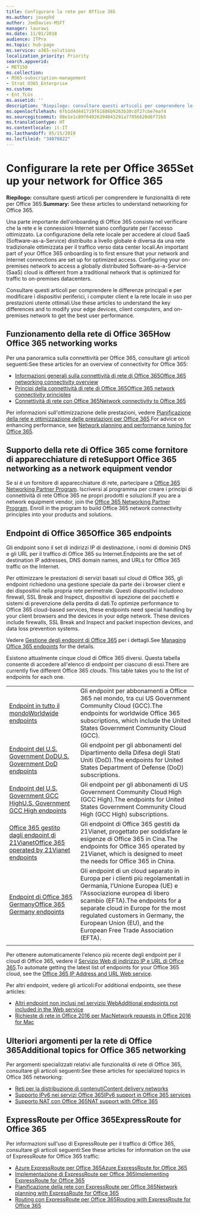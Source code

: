 ```yaml
---
title: Configurare la rete per Office 365
ms.author: josephd
author: JoeDavies-MSFT
manager: laurawi
ms.date: 11/01/2018
audience: ITPro
ms.topic: hub-page
ms.service: o365-solutions
localization_priority: Priority
search.appverid:
- MET150
ms.collection:
- M365-subscription-management
- Strat_O365_Enterprise
ms.custom:
- Ent_TLGs
ms.assetid: ''
description: 'Riepilogo: consultare questi articoli per comprendere le funzionalità di rete per Office 365.'
ms.openlocfilehash: 6fb1d4d441719f61886b9263b30cdf27cbe7eaf4
ms.sourcegitcommit: 08e1e1c09f64926394043291a77856620d6f72b5
ms.translationtype: HT
ms.contentlocale: it-IT
ms.lasthandoff: 05/15/2019
ms.locfileid: "34070822"
---
```

# <a name="set-up-your-network-for-office-365"></a><span data-ttu-id="fe64b-103">Configurare la rete per Office 365</span><span class="sxs-lookup"><span data-stu-id="fe64b-103">Set up your network for Office 365</span></span>

<span data-ttu-id="fe64b-104">**Riepilogo:** consultare questi articoli per comprendere le funzionalità di rete per Office 365.</span><span class="sxs-lookup"><span data-stu-id="fe64b-104">**Summary:** See these articles to understand networking for Office 365.</span></span>
  
<span data-ttu-id="fe64b-p101">Una parte importante dell'onboarding di Office 365 consiste nel verificare che la rete e le connessioni Internet siano configurate per l'accesso ottimizzato. La configurazione della rete locale per accedere al cloud SaaS (Software-as-a-Service) distribuito a livello globale è diversa da una rete tradizionale ottimizzata per il traffico verso data center locali.</span><span class="sxs-lookup"><span data-stu-id="fe64b-p101">An important part of your Office 365 onboarding is to first ensure that your network and Internet connections are set up for optimized access. Configuring your on-premises network to access a globally distributed Software-as-a-Service (SaaS) cloud is different from a traditional network that is optimized for traffic to on-premises datacenters.</span></span> 

<span data-ttu-id="fe64b-107">Consultare questi articoli per comprendere le differenze principali e per modificare i dispositivi periferici, i computer client e la rete locale in uso per prestazioni utente ottimali.</span><span class="sxs-lookup"><span data-stu-id="fe64b-107">Use these articles to understand the key differences and to modify your  edge devices, client computers, and on-premises network to get the best user performance.</span></span>

## <a name="how-office-365-networking-works"></a><span data-ttu-id="fe64b-108">Funzionamento della rete di Office 365</span><span class="sxs-lookup"><span data-stu-id="fe64b-108">How Office 365 networking works</span></span>

<span data-ttu-id="fe64b-109">Per una panoramica sulla connettività per Office 365, consultare gli articoli seguenti:</span><span class="sxs-lookup"><span data-stu-id="fe64b-109">See these articles for an overview of connectivity for Office 365:</span></span>

- [<span data-ttu-id="fe64b-110">Informazioni generali sulla connettività di rete di Office 365</span><span class="sxs-lookup"><span data-stu-id="fe64b-110">Office 365 networking connectivity overview</span></span>](office-365-networking-overview.md)
- [<span data-ttu-id="fe64b-111">Principi della connettività di rete di Office 365</span><span class="sxs-lookup"><span data-stu-id="fe64b-111">Office 365 network connectivity principles</span></span>](office-365-network-connectivity-principles.md)
- [<span data-ttu-id="fe64b-112">Connettività di rete con Office 365</span><span class="sxs-lookup"><span data-stu-id="fe64b-112">Network connectivity to Office 365</span></span>](network-connectivity.md)

<span data-ttu-id="fe64b-113">Per informazioni sull'ottimizzazione delle prestazioni, vedere [Pianificazione della rete e ottimizzazione delle prestazioni per Office 365](network-planning-and-performance.md).</span><span class="sxs-lookup"><span data-stu-id="fe64b-113">For advice on enhancing performance, see [Network planning and performance tuning for Office 365](network-planning-and-performance.md).</span></span>

## <a name="support-office-365-networking-as-a-network-equipment-vendor"></a><span data-ttu-id="fe64b-114">Supporto della rete di Office 365 come fornitore di apparecchiature di rete</span><span class="sxs-lookup"><span data-stu-id="fe64b-114">Support Office 365 networking as a network equipment vendor</span></span>

<span data-ttu-id="fe64b-p102">Se si è un fornitore di apparecchiature di rete, partecipare a [Office 365 Networking Partner Program](office-365-networking-partner-program.md). Iscriversi al programma per creare i principi di connettività di rete Office 365 ne propri prodotti e soluzioni.</span><span class="sxs-lookup"><span data-stu-id="fe64b-p102">If you are a network equipment vendor, join the [Office 365 Networking Partner Program](office-365-networking-partner-program.md). Enroll in the program to build Office 365 network connectivity principles into your products and solutions.</span></span> 

## <a name="office-365-endpoints"></a><span data-ttu-id="fe64b-117">Endpoint di Office 365</span><span class="sxs-lookup"><span data-stu-id="fe64b-117">Office 365 endpoints</span></span>

<span data-ttu-id="fe64b-118">Gli endpoint sono il set di indirizzi IP di destinazione, i nomi di dominio DNS e gli URL per il traffico di Office 365 su Internet.</span><span class="sxs-lookup"><span data-stu-id="fe64b-118">Endpoints are the set of destination IP addresses, DNS domain names, and URLs for Office 365 traffic on the Internet.</span></span> 

<span data-ttu-id="fe64b-p103">Per ottimizzare le prestazioni di servizi basati sul cloud di Office 365, gli endpoint richiedono una gestione speciale da parte dei i browser client e dei dispositivi nella propria rete perimetrale. Questi dispositivi includono firewall, SSL Break and Inspect, dispositivi di ispezione dei pacchetti e sistemi di prevenzione della perdita di dati.</span><span class="sxs-lookup"><span data-stu-id="fe64b-p103">To optimize performance to Office 365 cloud-based services, these endpoints need special handling by your client browsers and the devices in your edge network. These devices include firewalls, SSL Break and Inspect and packet inspection devices, and data loss prevention systems.</span></span>

<span data-ttu-id="fe64b-121">Vedere [Gestione degli endpoint di Office 365](managing-office-365-endpoints.md) per i dettagli.</span><span class="sxs-lookup"><span data-stu-id="fe64b-121">See [Managing Office 365 endpoints](managing-office-365-endpoints.md) for the details.</span></span>

<span data-ttu-id="fe64b-p104">Esistono attualmente cinque cloud di Office 365 diversi. Questa tabella consente di accedere all'elenco di endpoint per ciascuno di essi.</span><span class="sxs-lookup"><span data-stu-id="fe64b-p104">There are currently five different Office 365 clouds. This table takes you to the list of endpoints for each one.</span></span>

|||
|:-------|:-----|
| [<span data-ttu-id="fe64b-124">Endpoint in tutto il mondo</span><span class="sxs-lookup"><span data-stu-id="fe64b-124">Worldwide endpoints</span></span>](urls-and-ip-address-ranges.md) | <span data-ttu-id="fe64b-125">Gli endpoint per abbonamenti a Office 365 nel mondo, tra cui US Government Community Cloud (GCC).</span><span class="sxs-lookup"><span data-stu-id="fe64b-125">The endpoints for worldwide Office 365 subscriptions, which include the United States Government Community Cloud (GCC).</span></span> |
| [<span data-ttu-id="fe64b-126">Endpoint del U.S. Government DoD</span><span class="sxs-lookup"><span data-stu-id="fe64b-126">U.S. Government DoD endpoints</span></span>](office-365-u-s-government-dod-endpoints.md) | <span data-ttu-id="fe64b-127">Gli endpoint per gli abbonamenti del Dipartimento della Difesa degli Stati Uniti (DoD).</span><span class="sxs-lookup"><span data-stu-id="fe64b-127">The endpoints for United States Department of Defense (DoD) subscriptions.</span></span> |
| [<span data-ttu-id="fe64b-128">Endpoint del U.S. Government GCC High</span><span class="sxs-lookup"><span data-stu-id="fe64b-128">U.S. Government GCC High endpoints</span></span>](office-365-u-s-government-gcc-high-endpoints.md) | <span data-ttu-id="fe64b-129">Gli endpoint per gli abbonamenti di US Government Community Cloud High (GCC High).</span><span class="sxs-lookup"><span data-stu-id="fe64b-129">The endpoints for United States Government Community Cloud High (GCC High) subscriptions.</span></span> |
| [<span data-ttu-id="fe64b-130">Office 365 gestito dagli endpoint di 21Vianet</span><span class="sxs-lookup"><span data-stu-id="fe64b-130">Office 365 operated by 21Vianet endpoints</span></span>](urls-and-ip-address-ranges-21vianet.md) | <span data-ttu-id="fe64b-131">Gli endpoint di Office 365 gestiti da 21Vianet, progettato per soddisfare le esigenze di Office 365 in Cina.</span><span class="sxs-lookup"><span data-stu-id="fe64b-131">The endpoints for Office 365 operated by 21Vianet, which is designed to meet the needs for Office 365 in China.</span></span> |
| [<span data-ttu-id="fe64b-132">Endpoint di Office 365 Germany</span><span class="sxs-lookup"><span data-stu-id="fe64b-132">Office 365 Germany endpoints</span></span>](office-365-germany-endpoints.md) | <span data-ttu-id="fe64b-133">Gli endpoint di un cloud separato in Europa per i clienti più regolamentati in Germania, l’Unione Europea (UE) e l'Associazione europea di libero scambio (EFTA).</span><span class="sxs-lookup"><span data-stu-id="fe64b-133">The endpoints for a separate cloud in Europe for the most regulated customers in Germany, the European Union (EU), and the European Free Trade Association (EFTA).</span></span> |
|||

<span data-ttu-id="fe64b-134">Per ottenere automaticamente l'elenco più recente degli endpoint per il cloud di Office 365, vedere il [Servizio Web di indirizzo IP e URL di Office 365](office-365-ip-web-service.md).</span><span class="sxs-lookup"><span data-stu-id="fe64b-134">To automate getting the latest list of endpoints for your Office 365 cloud, see the [Office 365 IP Address and URL Web service](office-365-ip-web-service.md).</span></span>

<span data-ttu-id="fe64b-135">Per altri endpoint, vedere gli articoli:</span><span class="sxs-lookup"><span data-stu-id="fe64b-135">For additional endpoints, see these articles:</span></span>

- [<span data-ttu-id="fe64b-136">Altri endpoint non inclusi nel servizio Web</span><span class="sxs-lookup"><span data-stu-id="fe64b-136">Additional endpoints not included in the Web service</span></span>](additional-office365-ip-addresses-and-urls.md)
- [<span data-ttu-id="fe64b-137">Richieste di rete in Office 2016 per Mac</span><span class="sxs-lookup"><span data-stu-id="fe64b-137">Network requests in Office 2016 for Mac</span></span>](network-requests-in-office-2016-for-mac.md)


## <a name="additional-topics-for-office-365-networking"></a><span data-ttu-id="fe64b-138">Ulteriori argomenti per la rete di Office 365</span><span class="sxs-lookup"><span data-stu-id="fe64b-138">Additional topics for Office 365 networking</span></span>

<span data-ttu-id="fe64b-139">Per argomenti specializzati relativi alle funzionalità di rete di Office 365, consultare gli articoli seguenti:</span><span class="sxs-lookup"><span data-stu-id="fe64b-139">See these articles for specialized topics in Office 365 networking:</span></span>

- [<span data-ttu-id="fe64b-140">Reti per la distribuzione di contenuti</span><span class="sxs-lookup"><span data-stu-id="fe64b-140">Content delivery networks</span></span>](content-delivery-networks.md)
- [<span data-ttu-id="fe64b-141">Supporto IPv6 nei servizi Office 365</span><span class="sxs-lookup"><span data-stu-id="fe64b-141">IPv6 support in Office 365 services</span></span>](ipv6-support.md)
- [<span data-ttu-id="fe64b-142">Supporto NAT con Office 365</span><span class="sxs-lookup"><span data-stu-id="fe64b-142">NAT support with Office 365</span></span>](nat-support-with-office-365.md)

## <a name="expressroute-for-office-365"></a><span data-ttu-id="fe64b-143">ExpressRoute per Office 365</span><span class="sxs-lookup"><span data-stu-id="fe64b-143">ExpressRoute for Office 365</span></span>

<span data-ttu-id="fe64b-144">Per informazioni sull'uso di ExpressRoute per il traffico di Office 365, consultare gli articoli seguenti:</span><span class="sxs-lookup"><span data-stu-id="fe64b-144">See these articles for information on the use of ExpressRoute for Office 365 traffic:</span></span>

- [<span data-ttu-id="fe64b-145">Azure ExpressRoute per Office 365</span><span class="sxs-lookup"><span data-stu-id="fe64b-145">Azure ExpressRoute for Office 365</span></span>](azure-expressroute.md)
- [<span data-ttu-id="fe64b-146">Implementazione di ExpressRoute per Office 365</span><span class="sxs-lookup"><span data-stu-id="fe64b-146">Implementing ExpressRoute for Office 365</span></span>](implementing-expressroute.md)
- [<span data-ttu-id="fe64b-147">Pianificazione della rete con ExpressRoute per Office 365</span><span class="sxs-lookup"><span data-stu-id="fe64b-147">Network planning with ExpressRoute for Office 365</span></span>](network-planning-with-expressroute.md)
- [<span data-ttu-id="fe64b-148">Routing con ExpressRoute per Office 365</span><span class="sxs-lookup"><span data-stu-id="fe64b-148">Routing with ExpressRoute for Office 365</span></span>](routing-with-expressroute.md)
